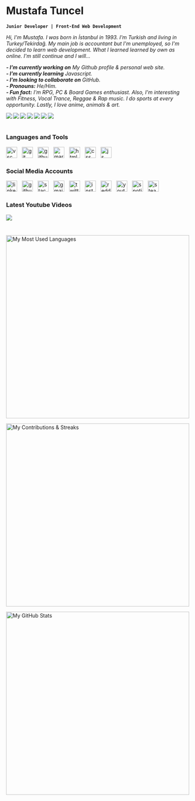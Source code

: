 # Mustafa Tuncel

**``Junior Developer | Front-End Web Development``**

*Hi, I'm Mustafa. I was born in İstanbul in 1993. I'm Turkish and living in Turkey/Tekirdağ. My main job is accountant but I'm unemployed, so I'm decided to learn web development. What I learned learned by own as online. I'm still continue and I will...*

***- I’m currently working on*** *My Github profile & personal web site.*<br>
***- I’m currently learning*** *Javascript.*<br>
***- I’m looking to collaborate on*** *GitHub.*<br>
***- Pronouns:*** *He/Him.*<br>
***- Fun fact:*** *I'm RPG, PC & Board Games enthusiast. Also, I'm interesting with Fitness, Vocal Trance, Reggae & Rap music. I do sports at every opportunity. Lastly, I love anime, animals & art.*

<!-- CUSTOM ICON BADGES COLOR LIST
brightgreen, green, yellowgreen, yellow, orange, red, blue, lightgrey, 
success, important, critical, informational, inactive, 
blueviolet, ff69b4 (pink), 9cf (lightblue)
-->

<p dir="auto">
<a href="www.youtube.com" target="_blank" rel="noopener noreferrer nofollow">
<img align="left" src="https://custom-icon-badges.demolab.com/badge/-Issues-ff69b4.svg?logo=issue-opened&logoColor=white"/></a>

<a href="www.youtube.com" target="_blank" rel="noopener noreferrer nofollow">
<img align="left" src="https://custom-icon-badges.demolab.com/badge/-Forks-orange.svg?logo=repo-forked&logoColor=white"/></a>

<a href="www.youtube.com" target="_blank" rel="noopener noreferrer nofollow">
<img align="left" src="https://custom-icon-badges.demolab.com/badge/-Stars-yellow.svg?logo=star&logoColor=white"/></a>

<a href="www.youtube.com" target="_blank" rel="noopener noreferrer nofollow">
<img align="left" src="https://custom-icon-badges.demolab.com/badge/-Commits-green.svg?logo=git-commit&logoColor=white"/></a>

<a href="www.youtube.com" target="_blank" rel="noopener noreferrer nofollow">
<img align="left" src="https://custom-icon-badges.demolab.com/badge/-Repositories-blue.svg?logo=repo&logoColor=white"/></a>

<a href="www.youtube.com" target="_blank" rel="noopener noreferrer nofollow">
<img align="left" src="https://custom-icon-badges.demolab.com/badge/-Pull Requests-purple.svg?logo=git-pull-request&logoColor=white"/></a>

<a href="www.youtube.com" target="_blank" rel="noopener noreferrer nofollow">
<img align="left" src="https://custom-icon-badges.demolab.com/badge/-Mail-red.svg?logo=mail&logoColor=white"/></a><br>
</p>

#

### Languages and Tools

<a href="https://code.visualstudio.com" target="_blank" rel="noopener noreferrer nofollow">
<img align="left" width="30px" alt="vsc" title="Visual Studio Code" style="padding-right:10px;" src="https://cdn.jsdelivr.net/gh/devicons/devicon/icons/visualstudio/visualstudio-plain.svg"/>

<a href="https://git-scm.com/" target="_blank" rel="noopener noreferrer nofollow">
<img align="left" width="30px" alt="git" title="Git" style="padding-right:10px;" src="https://cdn.jsdelivr.net/gh/devicons/devicon/icons/git/git-original.svg"/></a>

<a href="https://github.com" target="_blank" rel="noopener noreferrer nofollow">
<img align="left" width="30px" alt="github" title="GitHub"  style="padding-right:10px;" src="https://upload.wikimedia.org/wikipedia/commons/9/91/Octicons-mark-github.svg"/></a>

<a href="https://www.markdownguide.org/" target="_blank" rel="noopener noreferrer nofollow">
<img align="left" width="30px" alt="markdown" title="Markdown" style="padding-right:10px;" src="https://cdn.jsdelivr.net/gh/devicons/devicon/icons/markdown/markdown-original.svg"/></a>

<a href="https://html.com/" target="_blank" rel="noopener noreferrer nofollow">
<img align="left" width="30px" alt="html" title="HTML" style="padding-right:10px;" src="https://cdn.jsdelivr.net/gh/devicons/devicon/icons/html5/html5-original.svg"/></a>

<a href="https://www.w3.org/Style/CSS/Overview.en.html" target="_blank" rel="noopener noreferrer nofollow">
<img align="left" width="30px" alt="css" title="CSS" style="padding-right:10px;" src="https://cdn.jsdelivr.net/gh/devicons/devicon/icons/css3/css3-original.svg"/></a>

<a href="https://www.javascript.com/" target="_blank" rel="noopener noreferrer nofollow">
<img align="left" width="30px" alt="js" title="JS" style="padding-right:10px;" src="https://cdn.jsdelivr.net/gh/devicons/devicon/icons/javascript/javascript-original.svg"/></a>
<br>

#

### Social Media Accounts

<a href="https://www.linkedin.com/in/mustafatuncel93/" target="_blank" rel="noopener noreferrer nofollow">
<img align="left" width="30px" alt="linkedin" title="Linked In" style="padding-right:10px;" src="https://www.vectorlogo.zone/logos/linkedin/linkedin-tile.svg"></img></a>

<a href="https://github.com/MustafaTuncel" target="_blank" rel="noopener noreferrer nofollow">
<img align="left" width="30px" alt="github" title="GitHub" style="padding-right:10px;" src="https://upload.wikimedia.org/wikipedia/commons/9/91/Octicons-mark-github.svg"></img></a>

<a href="https://stackoverflow.com/users/20082069/" target="_blank" rel="noopener noreferrer nofollow">
<img align="left" width="30px" alt="stackoverflow" title="Stack Overflow" style="padding-right:10px;" src="https://www.vectorlogo.zone/logos/stackoverflow/stackoverflow-icon.svg"></img></a>

<a href="mailto:mustafatuncel.1993@gmail.com" target="_blank" rel="noopener noreferrer nofollow">
<img align="left" width="30px" alt="gmail" title="Gmail" style="padding-right:10px;" src="https://www.vectorlogo.zone/logos/gmail/gmail-icon.svg"></img></a>

<a href="https://twitter.com/MustafaTuncel93/" target="_blank" rel="noopener noreferrer nofollow">
<img align="left" width="30px" alt="twitter" title="Twitter" style="padding-right:10px;" src="https://cdn.jsdelivr.net/gh/devicons/devicon/icons/twitter/twitter-original.svg"></img></a>

<a href="https://www.instagram.com/tncl.mustafa/" target="_blank" rel="noopener noreferrer nofollow">
<img align="left" width="30px" alt="instagram" title="Instagram" style="padding-right:10px;" src="https://www.vectorlogo.zone/logos/instagram/instagram-icon.svg"></img></a>

<a href="https://www.reddit.com/user/SofiaPavlovena/" target="_blank" rel="noopener noreferrer nofollow">
<img align="left" width="30px" alt="reddit" title="Reddit" style="padding-right:10px;" src="https://www.vectorlogo.zone/logos/reddit/reddit-icon.svg"></img></a>

<a href="https://www.youtube.com/channel/UCscVDGKFKT4T1kX3F27ieZw" target="_blank" rel="noopener noreferrer nofollow">
<img align="left" width="30px" alt="youtube" title="Youtube" style="padding-right:10px;" src="https://www.vectorlogo.zone/logos/youtube/youtube-icon.svg"></img></a>

<a href="https://open.spotify.com/user/sofiapavlovena" target="_blank" rel="noopener noreferrer nofollow">
<img align="left" width="30px" alt="spotify" title="Spotify" style="padding-right:10px;" src="https://www.vectorlogo.zone/logos/spotify/spotify-icon.svg"></img></a>

<a href="https://steamcommunity.com/id/SofiaPavlovena/" target="_blank" rel="noopener noreferrer nofollow">
<img align="left" width="30px" alt="steam" title="Steam" style="padding-right:10px;" src="https://www.vectorlogo.zone/logos/steampowered/steampowered-icon.svg"></img></a>
<br>

#

### Latest Youtube Videos

<!-- BEGIN YOUTUBE-CARDS -->
<!-- END YOUTUBE-CARDS -->

<a href="www.youtube.com" target="_blank" rel="noopener noreferrer nofollow">
<img align="left" style="padding-right:1px;" src="https://custom-icon-badges.demolab.com/badge/Subscribe-red.svg?style=for-the-badge&logo=issue-opened&logoColor=white"/></a><br>

#

<img width="500px" src="https://github-readme-stats.vercel.app/api/top-langs/?username=MustafaTuncel&theme=default&layout=compact" alt="My Most Used Languages"><br>

<img width="500px" src="https://github-readme-streak-stats.herokuapp.com?user=mustafatuncel&theme=ayu-light&hide_border=false&date_format=M%20j%5B%2C%20Y%5D" alt="My Contributions & Streaks"><br>

<img width="500px" src="https://github-readme-stats.vercel.app/api?username=MustafaTuncel&show_icons=true&theme=default" alt="My GitHub Stats">


<!--
**MustafaTuncel/MustafaTuncel** is a ✨ _special_ ✨ repository because its `README.md` (this file) appears on your GitHub profile.

Here are some ideas to get you started:

- 🔭 I’m currently working on ...
- 🌱 I’m currently learning ...
- 👯 I’m looking to collaborate on ...
- 🤔 I’m looking for help with ...
- 💬 Ask me about ...
- 📫 How to reach me: ...
- 😄 Pronouns: ...
- ⚡ Fun fact: ...
-->


[linkedin]: https://www.linkedin.com/in/mustafatuncel93/
[github]: https://github.com/MustafaTuncel
[stackoverflow]: https://stackoverflow.com/users/20082069/
[twitter]: https://twitter.com/MustafaTuncel93/
[youtube]: https://www.youtube.com/channel/UCscVDGKFKT4T1kX3F27ieZw
[instagram]: https://www.instagram.com/tncl.mustafa/
[reddit]: https://www.reddit.com/user/SofiaPavlovena/
[gmail]: mailto:mustafatuncel.1993@gmail.com
[steam]: https://steamcommunity.com/id/SofiaPavlovena/
[spotify]: https://open.spotify.com/user/sofiapavlovena